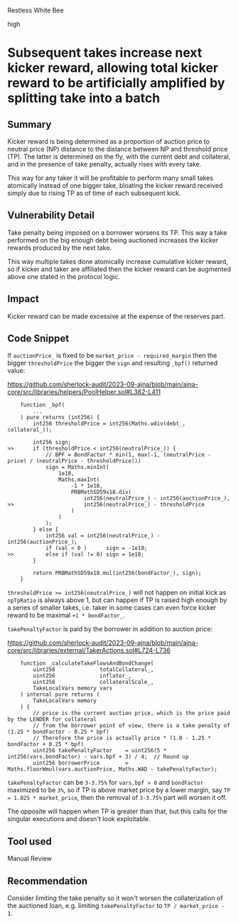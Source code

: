 Restless White Bee

high

# Subsequent takes increase next kicker reward, allowing total kicker reward to be artificially amplified by splitting take into a batch
## Summary

Kicker reward is being determined as a proportion of auction price to neutral price (NP) distance to the distance between NP and threshold price (TP). The latter is determined on the fly, with the current debt and collateral, and in the presence of take penalty, actually rises with every take.

This way for any taker it will be profitable to perform many small takes atomically instead of one bigger take, bloating the kicker reward received simply due to rising TP as of time of each subsequent kick.

## Vulnerability Detail

Take penalty being imposed on a borrower worsens its TP. This way a take performed on the big enough debt being auctioned increases the kicker rewards produced by the next take.

This way multiple takes done atomically increase cumulative kicker reward, so if kicker and taker are affiliated then the kicker reward can be augmented above one stated in the protocol logic.

## Impact

Kicker reward can be made excessive at the expense of the reserves part.

## Code Snippet

If `auctionPrice_` is fixed to be `market_price - required_margin` then the bigger `thresholdPrice` the bigger the `sign` and resulting `_bpf()` returned value:

https://github.com/sherlock-audit/2023-09-ajna/blob/main/ajna-core/src/libraries/helpers/PoolHelper.sol#L382-L411

```solidity
    function _bpf(
        ...
    ) pure returns (int256) {
        int256 thresholdPrice = int256(Maths.wdiv(debt_, collateral_));

        int256 sign;
>>      if (thresholdPrice < int256(neutralPrice_)) {
            // BPF = BondFactor * min(1, max(-1, (neutralPrice - price) / (neutralPrice - thresholdPrice)))
            sign = Maths.minInt(
                1e18,
                Maths.maxInt(
                    -1 * 1e18,
                    PRBMathSD59x18.div(
                        int256(neutralPrice_) - int256(auctionPrice_),
>>                      int256(neutralPrice_) - thresholdPrice
                    )
                )
            );
        } else {
            int256 val = int256(neutralPrice_) - int256(auctionPrice_);
            if (val < 0 )      sign = -1e18;
>>          else if (val != 0) sign = 1e18;
        }

        return PRBMathSD59x18.mul(int256(bondFactor_), sign);
    }
```

`thresholdPrice >= int256(neutralPrice_)` will not happen on initial kick as `npTpRatio` is always above 1, but can happen if TP is raised high enough by a series of smaller takes, i.e. taker in some cases can even force kicker reward to be maximal `+1 * bondFactor_`.

`takePenaltyFactor` is paid by the borrower in addition to auction price:

https://github.com/sherlock-audit/2023-09-ajna/blob/main/ajna-core/src/libraries/external/TakerActions.sol#L724-L736

```solidity
    function _calculateTakeFlowsAndBondChange(
        uint256              totalCollateral_,
        uint256              inflator_,
        uint256              collateralScale_,
        TakeLocalVars memory vars
    ) internal pure returns (
        TakeLocalVars memory
    ) {
        // price is the current auction price, which is the price paid by the LENDER for collateral
        // from the borrower point of view, there is a take penalty of  (1.25 * bondFactor - 0.25 * bpf)
        // Therefore the price is actually price * (1.0 - 1.25 * bondFactor + 0.25 * bpf)
        uint256 takePenaltyFactor    = uint256(5 * int256(vars.bondFactor) - vars.bpf + 3) / 4;  // Round up
        uint256 borrowerPrice        = Maths.floorWmul(vars.auctionPrice, Maths.WAD - takePenaltyFactor);
```

`takePenaltyFactor` can be `3-3.75%` for `vars.bpf > 0` and `bondFactor` maximized to be `3%`, so if TP is above market price by a lower margin, say `TP = 1.025 * market_price`, then the removal of `3-3.75%` part will worsen it off.

The opposite will happen when TP is greater than that, but this calls for the singular executions and doesn't look exploitable.

## Tool used

Manual Review

## Recommendation

Consider limiting the take penalty so it won't worsen the collaterization of the auctioned loan, e.g. limiting `takePenaltyFactor` to `TP / market_price - 1`.
